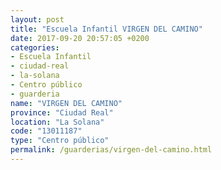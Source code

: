 ```yaml
---
layout: post
title: "Escuela Infantil VIRGEN DEL CAMINO"
date: 2017-09-20 20:57:05 +0200
categories:
- Escuela Infantil
- ciudad-real
- la-solana
- Centro público
- guarderia
name: "VIRGEN DEL CAMINO"
province: "Ciudad Real"
location: "La Solana"
code: "13011187"
type: "Centro público"
permalink: /guarderias/virgen-del-camino.html
---
```

